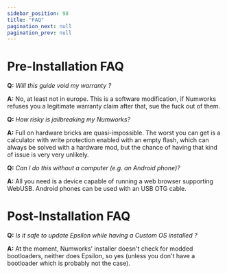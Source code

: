 ```yaml
---
sidebar_position: 98
title: "FAQ"
pagination_next: null
pagination_prev: null
---
```


# Pre-Installation FAQ

**Q:** *Will this guide void my warranty ?*

**A:** No, at least not in europe. This is a software modification, if Numworks
refuses you a legitimate warranty claim after that, sue the fuck out of them.

**Q:** *How risky is jailbreaking my Numworks?*

**A:** Full on hardware bricks are quasi-impossible. The worst you can get is a
calculator with write protection enabled with an empty flash, which can always be solved
with a hardware mod, but the chance of having that kind of issue is very very unlikely.

**Q:** *Can I do this without a computer (e.g. an Android phone)?*  
  
**A:** All you need is a device capable of running a web browser supporting WebUSB. Android
phones can be used with an USB OTG cable.

# Post-Installation FAQ

**Q:** *Is it safe to update Epsilon while having a Custom OS installed ?*

**A:** At the moment, Numworks' installer doesn't check for modded bootloaders, neither does
Epsilon, so yes (unless you don't have a bootloader which is probably not the case).
